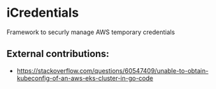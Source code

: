 # iCredentials
Framework to securly manage AWS temporary credentials


## External contributions:
* https://stackoverflow.com/questions/60547409/unable-to-obtain-kubeconfig-of-an-aws-eks-cluster-in-go-code
